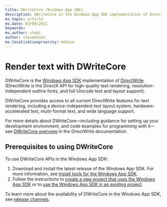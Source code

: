 ```yaml
---
title: DWriteCore (Windows App SDK)
description: DWriteCore is the Windows App SDK implementation of DirectWrite.
ms.topic: article
ms.date: 03/09/2021
keywords: 
ms.author: stwhi
author: stevewhims
ms.localizationpriority: medium
---
```


# Render text with DWriteCore 

DWriteCore is the [Windows App SDK](index.md) implementation of [DirectWrite](/windows/win32/directwrite/direct-write-portal) (DirectWrite is the DirectX API for high-quality text rendering, resolution-independent outline fonts, and full Unicode text and layout support).

DWriteCore provides access to all current DirectWrite features for text rendering, including a device-independent text layout system, hardware-accelerated text, multi-format text, and wide language support.

For more details about DWriteCore&mdash;including guidance for setting up your development environment, and code examples for programming with it&mdash;see [DWriteCore overview](/windows/win32/directwrite/dwritecore-overview) in the DirectWrite documentation.

## Prerequisites to using DWriteCore

To use DWriteCore APIs in the Windows App SDK:

1. Download and install the latest release of the Windows App SDK. For more information, see [Install tools for the Windows App SDK](set-up-your-development-environment.md).
2. Follow the instructions to [create a new project that uses the Windows App SDK](../winui/winui3/create-your-first-winui3-app.md) or to [use the Windows App SDK in an existing project](use-windows-app-sdk-in-existing-project.md).

To learn more about the availability of DWriteCore in the Windows App SDK, see [release channels](release-channels.md).

